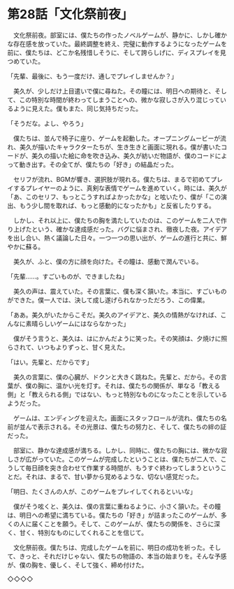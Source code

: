 # 第28話「文化祭前夜」

　文化祭前夜。部室には、僕たちの作ったノベルゲームが、静かに、しかし確かな存在感を放っていた。最終調整を終え、完璧に動作するようになったゲームを前に、僕たちは、どこか名残惜しそうに、そして誇らしげに、ディスプレイを見つめていた。

「先輩、最後に、もう一度だけ、通しでプレイしませんか？」

　美久が、少しだけ上目遣いで僕に尋ねた。その瞳には、明日への期待と、そして、この特別な時間が終わってしまうことへの、微かな寂しさが入り混じっているように見えた。僕もまた、同じ気持ちだった。

「そうだな。よし、やろう」

　僕たちは、並んで椅子に座り、ゲームを起動した。オープニングムービーが流れ、美久が描いたキャラクターたちが、生き生きと画面に現れる。僕が書いたコードが、美久の描いた絵に命を吹き込み、美久が紡いだ物語が、僕のコードによって動き出す。その全てが、僕たちの「好き」の結晶だった。

　セリフが流れ、BGMが響き、選択肢が現れる。僕たちは、まるで初めてプレイするプレイヤーのように、真剣な表情でゲームを進めていく。時には、美久が「あ、このセリフ、もっとこうすればよかったかな」と呟いたり、僕が「この演出、もう少し間を取れば、もっと感動的になったかも」と反省したりする。

　しかし、それ以上に、僕たちの胸を満たしていたのは、このゲームを二人で作り上げたという、確かな達成感だった。バグに悩まされ、徹夜した夜。アイデアを出し合い、熱く議論した日々。一つ一つの思い出が、ゲームの進行と共に、鮮やかに蘇る。

　美久が、ふと、僕の方に顔を向けた。その瞳は、感動で潤んでいる。

「先輩……。すごいものが、できましたね」

　美久の声は、震えていた。その言葉に、僕も深く頷いた。本当に、すごいものができた。僕一人では、決して成し遂げられなかっただろう、この偉業。

「ああ。美久がいたからこそだ。美久のアイデアと、美久の情熱がなければ、こんなに素晴らしいゲームにはならなかった」

　僕がそう言うと、美久は、はにかんだように笑った。その笑顔は、夕焼けに照らされて、いつもよりずっと、甘く見えた。

「はい。先輩と、だからです」

　美久の言葉に、僕の心臓が、ドクンと大きく跳ねた。先輩と、だから。その言葉が、僕の胸に、温かい光を灯す。それは、僕たちの関係が、単なる「教える側」と「教えられる側」ではない、もっと特別なものになったことを示しているようだった。

　ゲームは、エンディングを迎えた。画面にスタッフロールが流れ、僕たちの名前が並んで表示される。その光景は、僕たちの努力と、そして、僕たちの絆の証だった。

　部室に、静かな達成感が満ちる。しかし、同時に、僕たちの胸には、微かな寂しさが広がっていた。このゲームが完成したということは、僕たちが二人で、こうして毎日顔を突き合わせて作業する時間が、もうすぐ終わってしまうということだ。それは、まるで、甘い夢から覚めるような、切ない感覚だった。

「明日、たくさんの人が、このゲームをプレイしてくれるといいな」

　僕がそう呟くと、美久は、僕の言葉に重ねるように、小さく頷いた。その瞳は、明日への希望に満ちている。僕たちの「好き」が詰まったこのゲームが、多くの人に届くことを願う。そして、このゲームが、僕たちの関係を、さらに深く、甘く、特別なものにしてくれることを信じて。

　文化祭前夜。僕たちは、完成したゲームを前に、明日の成功を祈った。そして、きっと、それだけじゃない、僕たちの物語の、本当の始まりを。そんな予感が、僕の胸を、優しく、そして強く、締め付けた。

◇◇◇◇

